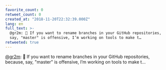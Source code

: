 ```yaml
---
favorite_count: 0
retweet_count: 0
created_at: "2018-11-20T22:32:39.000Z"
lang: en
full_text: >-
  @gr2m: 📯 If you want to rename branches in your GitHub repositories, because,
  say, "master" is offensive, I’m working on tools to make t…
retweeted: true
---
```


[@gr2m](https://twitter.com/gr2m): 📯 If you want to rename branches in your
GitHub repositories, because, say, "master" is offensive, I’m working on tools
to make t…
